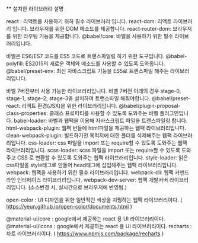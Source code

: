 ** 설치한 라이브러리 설명

react : 리액트를 사용하기 위하 필수 라이브러리 입니다.
react-dom: 리액트 라이브러리 입니다. 브라우저를 위한 DOM 메소드를 제공합니다.
react-router-dom: 브라우저를 위한 라우팅 기능을 제공합니다.
@babel/core: 바벨을 사용하기 위한 필수 라이브러리입니다.

바벨은 ES6/ES7 코드를 ES5 코드로 트랜스파일링 하기 위한 도구입니다.
@babel-polyfill: ES2015의 새로운 객체와 메소드를 사용할 수 있도록 도와줍니다.
@babel/preset-env: 최신 자바스크립트 기능을 ES5로 트랜스파일 해주는 라이브러리입니다.

바벨 7버전부터 사용 가능한 라이브러리입니다. 바벨 7버전 아래의 경우 stage-0, stage-1, stage-2, stage-3을 설치하여 트랜스파일 해줘야합니다.
@babel/preset-react: 리액트 환경(JSX)을 위한 라이브러리입니다.
@babel/plugin-proposal-class-properties: 클래스 프로퍼티를 사용할 수 있도록 도와주는 바벨 플러그인입니다.
babel-loader: 바벨과 웹팩을 이용해 자바스크립트 파일을 트랜스파일링 합니다.
html-webpack-plugin: 웹팩 번들에 html파일을 제공하는 웹팩 라이브러리입니다.
clean-webpack-plugin: 빌드하기전 목적지에 대한 폴더를 삭제해주는 웹팩 라이브러리입니다.
css-loader: css 파일을 import 또는 require할 수 있도록 도와주는 웹팩 라이브러리입니다.
scss-loader: scss 파일을 import 또는 require할 수 있도록 도와주고 CSS 로 변환할 수 있도록 도와주는 웹팩 라이브러리입니다.
style-loader: 읽은 css파일을 style태그로 만들어 head태그에 삽입해주는 웹팩 라이브러리입니다.
webpack: 웹팩을 사용하기 위한 필수 라이브러리입니다.
webpack-cli: 웹팩 커맨드라인 인터페이스 라이브러리입니다.
webpack-dev-server: 웹팩 개발서버 라이브러리입니다. (소스변경 시, 실시간으로 브라우저에 반영됨.)

open-color : UI 디자인을 위한 일반적인 색상을 지줭하는 웹팩 라이브러리이다. ( https://yeun.github.io/open-color/documents.html )

@material-ui/core : google에서 제공하는 react 용 UI 라이브러리이다.
@material-ui/icons : google에서 제공하는 react 용 UI 라이브러리이다.
recharts : 차트 라이브러리이다. ( https://www.npmjs.com/package/recharts ) 